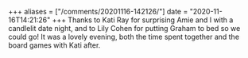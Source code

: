 +++
aliases = ["/comments/20201116-142126/"]
date = "2020-11-16T14:21:26"
+++
Thanks to Kati Ray for surprising Amie and I with a candlelit date night, and to Lily Cohen for putting Graham to bed so we could go! It was a lovely evening, both the time spent together and the board games with Kati after.

